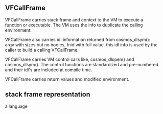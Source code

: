 




VFCallFrame
------------

VFCallFrame carries stack frame and context to the VM to execute a function or executable. The VM uses the info to duplicate the calling environment.

VFCallFrame also carries idl information returned from cosmos_dlsym(): argv with sizes but no bodies, fnid with full value. this idl info is used by the caller to build a calling VFCallFrame.

VFCallFrame carries VM control calls like, cosmos_dlopen() and cosmos_dlsym(). The control functions are standardized and pre-numbered and their idl's are included at compile time.

VFCallFrame carries return values and modified environment.


stack frame representation
--------------------------

a language 
